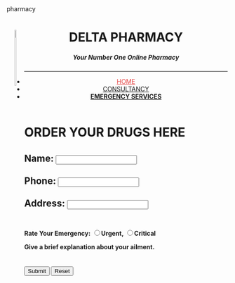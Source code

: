<!Doctype>
<html>
<head>
      <tittle>pharmacy</tittle>
      <link rel="stylesheet "type=" text/CSS"href="style.CSS">
      <link rel="preconnect "href=https://fonts.gstatic.com">
      <link href=" https://fonts.googleapis.com/css2?family=viaoda+libre&display=swap"rel="stylesheet">
</head>
    <style>
        body{
          background-image:linear gradient(rgb(255,255,255),#50EE6F),url("images/images(8).jpeg);
          background-size:cover;
          }
        header{
          background color:#0F112D
          border-style:dotted groove;
          margin-top:2px;
          border-bottom-left-radius:20px;
          border-bottom-right-radius:25px;
          }
        header h1{
          Font-size:225%
          color:green;
          text-transform:uppercase;
          }
        h5{
          margin-left:15%;
          padding-top:5px;
          color:cornsilk;
          }
        ul{
          list-style--type:none;
          margin:0;
          padding:0;
          overflow:hidden;
          }
        li{
          float:right;
          }
        li a{
          font-family:Sans-serif,Aerial,Helvetica;
          display: block;
          color:#FF7065;
          text-align:center;
          padding: 25px, 30px;
          text-decoration:none;
          }
        li:hover{
           background-color:rgb(97,40,37,0.945);
          }
         </style>
           <body>
              <header>
                <img src="images/repeat grid 1.png"alt=""width="8%" height="18%" style="float:left;margin="20px">
                <strong><h1>DELTA PHARMACY</h1></strong>
                 <h5>Your Number One Online Pharmacy</h5>
           <hr>
           <ul>
            <li><a href="delta.html"style="color:rgb(230,68,67);">HOME</a></li>
            <li><a href="The e-chemist consultancy.html">CONSULTANCY</a></li>
               <strong><li><a href="pharmacy</a></li></strong>
               <li style="margin-right:550px;">
               <a class="active"href="emergency services.html">EMERGENCY SERVICES</a></li>
           </ul>
           </hr>
                </header>
              <h1>ORDER YOUR DRUGS HERE</h1>
              <form>
                <h2>
                <label for=name>Name:</label>
                <input type="text" name="name" max length="45" required>
              <br>
              <br>
              <label for=phone>Phone:</label>
              <input type="tel"type="number" name="phone" min length="11" max length="11" required>
               <br>
               <br>
               <label for=address>Address:</label>
               <input type="text area" name="email"max length="50" required>
                <br>
                <br>
                </h2>
                 <h4>
                  Rate Your Emergency:
                <input type="radio" name="devices" value="urgent">Urgent,
                <input type="radio" name="devices" value="critical">Critical
                <br>
                <p>Give a brief explanation about your ailment.</p>
                <text area rows="15" cols="40" name="text"></text area>
                  </h4>
                    <br>
                 <label for="submit"></label>
                 <input type="submit" name="submit" action="submit">
                 <label for="reset"></label>
                 <input type="reset" name="reset" action="reset">
                    <br>
                    <br>
                </form>
        </body>
     </html>

             
                   

        
         
